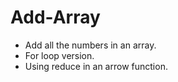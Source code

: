 # Add-Array

* Add all the numbers in an array.
* For loop version.
* Using reduce in an arrow function.

